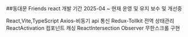 ##동대문 Friends react
개발 기간
2025-04 ~ 현재 운영 및 유지 보수 및 개선중

React,Vite,TypeScript
Axios-비동기 api 통신
Redux-Tollkit 전역 상태관리
ReactActivation 컴포넌트 캐싱
ReactIntersection Observer 무한스크롤 구현

